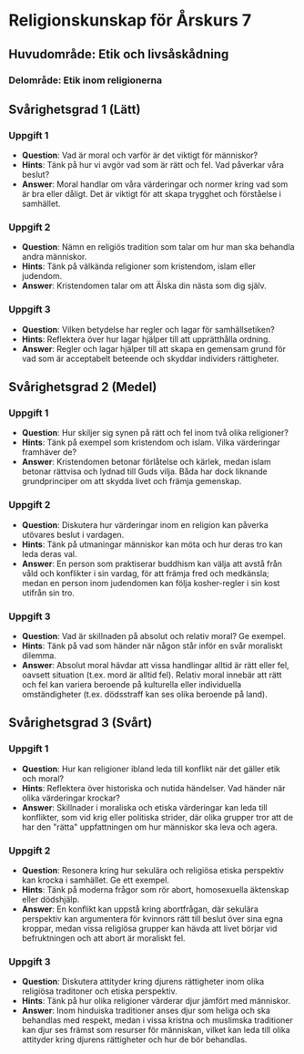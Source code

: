 # Religionskunskap för Årskurs 7
## Huvudområde: Etik och livsåskådning
### Delområde: Etik inom religionerna

## Svårighetsgrad 1 (Lätt)
### Uppgift 1
* **Question**: Vad är moral och varför är det viktigt för människor?
* **Hints**: Tänk på hur vi avgör vad som är rätt och fel. Vad påverkar våra beslut?
* **Answer**: Moral handlar om våra värderingar och normer kring vad som är bra eller dåligt. Det är viktigt för att skapa trygghet och förståelse i samhället.

### Uppgift 2
* **Question**: Nämn en religiös tradition som talar om hur man ska behandla andra människor.
* **Hints**: Tänk på välkända religioner som kristendom, islam eller judendom.
* **Answer**: Kristendomen talar om att Älska din nästa som dig själv.

### Uppgift 3
* **Question**: Vilken betydelse har regler och lagar för samhällsetiken?
* **Hints**: Reflektera över hur lagar hjälper till att upprätthålla ordning.
* **Answer**: Regler och lagar hjälper till att skapa en gemensam grund för vad som är acceptabelt beteende och skyddar individers rättigheter.

## Svårighetsgrad 2 (Medel)
### Uppgift 1
* **Question**: Hur skiljer sig synen på rätt och fel inom två olika religioner?
* **Hints**: Tänk på exempel som kristendom och islam. Vilka värderingar framhäver de?
* **Answer**: Kristendomen betonar förlåtelse och kärlek, medan islam betonar rättvisa och lydnad till Guds vilja. Båda har dock liknande grundprinciper om att skydda livet och främja gemenskap.

### Uppgift 2
* **Question**: Diskutera hur värderingar inom en religion kan påverka utövares beslut i vardagen.
* **Hints**: Tänk på utmaningar människor kan möta och hur deras tro kan leda deras val.
* **Answer**: En person som praktiserar buddhism kan välja att avstå från våld och konflikter i sin vardag, för att främja fred och medkänsla; medan en person inom judendomen kan följa kosher-regler i sin kost utifrån sin tro.

### Uppgift 3
* **Question**: Vad är skillnaden på absolut och relativ moral? Ge exempel.
* **Hints**: Tänk på vad som händer när någon står inför en svår moraliskt dilemma.
* **Answer**: Absolut moral hävdar att vissa handlingar alltid är rätt eller fel, oavsett situation (t.ex. mord är alltid fel). Relativ moral innebär att rätt och fel kan variera beroende på kulturella eller individuella omständigheter (t.ex. dödsstraff kan ses olika beroende på land).

## Svårighetsgrad 3 (Svårt)
### Uppgift 1
* **Question**: Hur kan religioner ibland leda till konflikt när det gäller etik och moral?
* **Hints**: Reflektera över historiska och nutida händelser. Vad händer när olika värderingar krockar?
* **Answer**: Skillnader i moraliska och etiska värderingar kan leda till konflikter, som vid krig eller politiska strider, där olika grupper tror att de har den "rätta" uppfattningen om hur människor ska leva och agera.

### Uppgift 2
* **Question**: Resonera kring hur sekulära och religiösa etiska perspektiv kan krocka i samhället. Ge ett exempel.
* **Hints**: Tänk på moderna frågor som rör abort, homosexuella äktenskap eller dödshjälp.
* **Answer**: En konflikt kan uppstå kring abortfrågan, där sekulära perspektiv kan argumentera för kvinnors rätt till beslut över sina egna kroppar, medan vissa religiösa grupper kan hävda att livet börjar vid befruktningen och att abort är moraliskt fel.

### Uppgift 3
* **Question**: Diskutera attityder kring djurens rättigheter inom olika religiösa traditoner och etiska perspektiv. 
* **Hints**: Tänk på hur olika religioner värderar djur jämfört med människor.
* **Answer**: Inom hinduiska traditioner anses djur som heliga och ska behandlas med respekt, medan i vissa kristna och muslimska traditioner kan djur ses främst som resurser för människan, vilket kan leda till olika attityder kring djurens rättigheter och hur de bör behandlas.